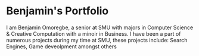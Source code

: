 # Benjamin's Portfolio
I am Benjamin Omoregbe, a senior at SMU with majors in Computer Science & Creative Computation with a minoir in Business.
I have been a part of numerous projects during my time at SMU, these projects include: Search Engines, Game deveolpment amongst others

